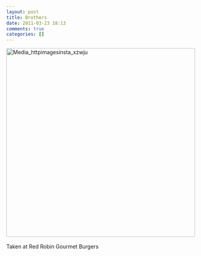 ```yaml
---
layout: post
title: Brothers
date: 2011-03-23 18:13
comments: true
categories: []
---
```

<div class='posterous_autopost'><a href="http://instagr.am/p/Ceygf/"><div class='p_embed p_image_embed'> <a href="http://posterous.com/getfile/files.posterous.com/computerninja/BzpjhwxJaqxjmqbvffeIjrgcwplxnmBdgsfyfnrBjhIpEnkmCDxIocmIzzmC/media_httpimagesinsta_xzwJu.jpg.scaled1000.jpg"><img alt="Media_httpimagesinsta_xzwju" height="500" src="http://posterous.com/getfile/files.posterous.com/computerninja/BzpjhwxJaqxjmqbvffeIjrgcwplxnmBdgsfyfnrBjhIpEnkmCDxIocmIzzmC/media_httpimagesinsta_xzwJu.jpg.scaled500.jpg" width="500" /></a> </div> </a><br />Taken at Red Robin Gourmet Burgers</div>

